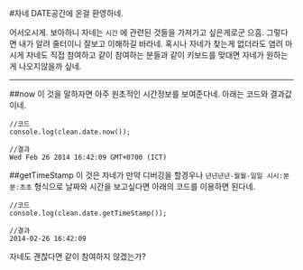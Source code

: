 #자네 DATE공간에 온걸 환영하네.

어서오시게. 보아하니 자네는 `시간` 에 관련된 것들을 가져가고 싶은게로군 으흠. 그렇다면 내가 알려 줄터이니 잘보고 이해하길 바라네. 혹시나 자네가 찾는게 없더라도 염려 마시게 자네도 직접 참여하고 같이 참여하는 분들과 같이 키보드를 맞대면 자네가 원하는게 나오지않을까 싶네.

---

##now
이 것을 말하자면 아주 원초적인 시간정보를 보여준다네. 아래는 코드와 결과값이네.
```
//코드
console.log(clean.date.now());

//결과
Wed Feb 26 2014 16:42:09 GMT+0700 (ICT)
```

##getTimeStamp
이 것은 자네가 만약 디버깅을 할경우나 `년년년년-월월-일일 시시:분분:초초` 형식으로 날짜와 시간을 보고싶다면 아래의 코드를 이용하면 된다네.
```
//코드
console.log(clean.date.getTimeStamp());

//결과
2014-02-26 16:42:09
```

자네도 괜찮다면 같이 참여하지 않겠는가?